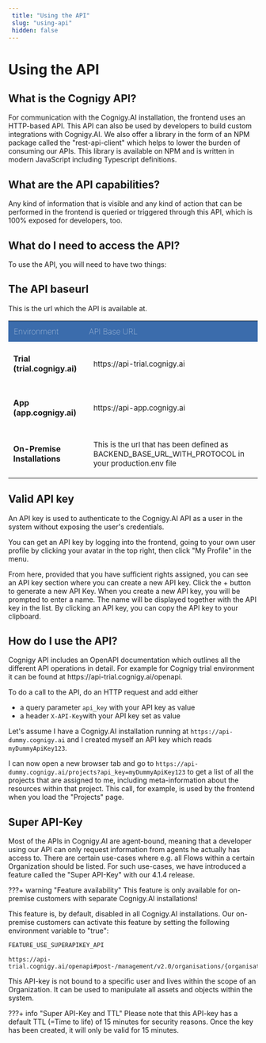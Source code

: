 ```yaml
---
 title: "Using the API" 
 slug: "using-api" 
 hidden: false 
---
```

# Using the API

<!-- table styling -->
<style>
table {
  width: 100%;
}
table th {
  background: #3b6cac;
  color: white;
  padding: 11px; 
  font-size: 16px; 
  text-align: left; 
  font-weight: lighter;
}
 table td {
  padding: 20px;
  font-size: 15px;
}
 table .type {
   font-weight: bold;
   font-size: 16px;
 }
</style>

## What is the Cognigy API?

<div class="divider"></div>


For communication with the Cognigy.AI installation, the frontend uses an HTTP-based API.
This API can also be used by developers to build custom integrations with Cognigy.AI. We also offer a library in the form of an NPM package called the "rest-api-client" which helps to lower the burden of consuming our APIs. This library is available on NPM and is written in modern JavaScript including Typescript definitions.

## What are the API capabilities?

<div class="divider"></div>

Any kind of information that is visible and any kind of action that can be performed in the frontend is queried or triggered through this API, which is 100% exposed for developers, too. 

## What do I need to access the API?

<div class="divider"></div>


To use the API, you will need to have two things:

## The API baseurl
This is the url which the API is available at.

<table>
	<tbody>
		<tr>
			<th>Environment</th>
			<th>API Base URL</th>
		</tr>
		<tr>
			<td class="type" style="vertical-align: middle; padding: 10px;">Trial (trial.cognigy.ai)</td>
			<td style="padding: 20px;"><p>https://api-trial.cognigy.ai</p>
			</td>
		</tr>
		<tr>
			<td class="type" style="vertical-align: middle; padding: 10px;">App (app.cognigy.ai)</td>
			<td style="padding: 20px;"><p>https://api-app.cognigy.ai</p>
			</td>
		</tr>
		<tr>
			<td class="type" style="vertical-align: middle; padding: 10px;">On-Premise Installations</td>
			<td style="padding: 20px;">This is the url that has been defined as BACKEND_BASE_URL_WITH_PROTOCOL in your production.env file</td>
		</tr>
	</tbody>
</table>

## Valid API key

An API key is used to authenticate to the Cognigy.AI API as a user in the system without exposing the user's credentials.

You can get an API key by logging into the frontend, going to your own user profile by clicking your avatar in the top right, then click "My Profile" in the menu.

From here, provided that you have sufficient rights assigned, you can see an API key section where you can create a new API key. Click the + button to generate a new API Key. When you create a new API key, you will be prompted to enter a name. The name will be displayed together with the API key in the list.
By clicking an API key, you can copy the API key to your clipboard.

<div style="margin-bottom: 120px"/>

## How do I use the API?
<div class="divider"></div>
Cognigy API includes an OpenAPI documentation which outlines all the different API operations in detail. For example for Cognigy trial environment it can be found at https://api-trial.cognigy.ai/openapi.

To do a call to the API, do an HTTP request and add either
- a query parameter `api_key` with your API key as value
- a header `X-API-Key`with your API key set as value

Let's assume I have a Cognigy.AI installation running at `https://api-dummy.cognigy.ai` and I created myself an API key which reads `myDummyApiKey123`. 

I can now open a new browser tab and go to `https://api-dummy.cognigy.ai/projects?api_key=myDummyApiKey123` to get a list of all the projects that are assigned to me, including meta-information about the resources within that project.
This call, for example, is used by the frontend when you load the "Projects" page.

## Super API-Key

<div class="divider"></div>

Most of the APIs in Cognigy.AI are agent-bound, meaning that a developer using our API can only request information from agents he actually has access to. There are certain use-cases where e.g. all Flows within a certain Organization should be listed. For such use-cases, we have introduced a feature called the "Super API-Key" with our 4.1.4 release.

???+ warning "Feature availability"
    This feature is only available for on-premise customers with separate Cognigy.AI installations!

This feature is, by default, disabled in all Cognigy.AI installations. Our on-premise customers can activate this feature by setting the following environment variable to "true":

````JavaScript
FEATURE_USE_SUPERAPIKEY_API
````

````
https://api-trial.cognigy.ai/openapi#post-/management/v2.0/organisations/{organisationId}/apikeys
````

This API-key is not bound to a specific user and lives within the scope of an Organization. It can be used to manipulate all assets and objects within the system.

???+ info "Super API-Key and TTL"
    Please note that this API-key has a default TTL (=Time to life) of 15 minutes for security reasons. Once the key has been created, it will only be valid for 15 minutes.